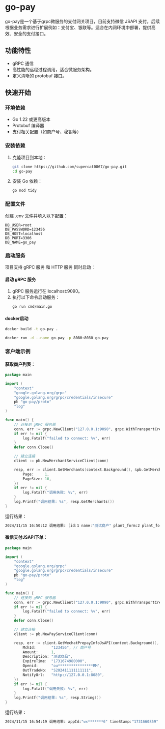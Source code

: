 # go-pay

go-pay是一个基于grpc微服务的支付网关项目，目前支持微信 JSAPI 支付，后续根据业务需求进行扩展例如：支付宝、银联等。适合在内网环境中部署，提供高效、安全的支付接口。

## 功能特性

- gRPC 通信
- 高性能的远程过程调用，适合微服务架构。
- 定义清晰的 protobuf 接口。

## 快速开始

### 环境依赖

- Go 1.22 或更高版本
- Protobuf 编译器
- 支付相关配置（如商户号、秘钥等）

### 安装依赖

1. 克隆项目到本地：
    ```bash
    git clone https://github.com/supercat0867/go-pay.git
    cd go-pay
    ```
2. 安装 Go 依赖：
    ```bash
    go mod tidy
    ```

### 配置文件

创建 .env 文件并填入以下配置：

```dotenv
DB_USER=root
DB_PASSWORD=123456
DB_HOST=localhost
DB_PORT=3306
DB_NAME=go_pay
```

### 启动服务

项目支持 gRPC 服务 和 HTTP 服务 同时启动：

#### 启动 gRPC 服务

1. gRPC 服务运行在 localhost:9090。
2. 执行以下命令启动服务：
   ```bash
   go run cmd/main.go
   ```
#### docker启动

   ```bash
   docker build -t go-pay .
   
   docker run -d --name go-pay -p 8080:8080 go-pay
   ```
   

### 客户端示例

#### 获取商户列表：

```go
package main

import (
	"context"
	"google.golang.org/grpc"
	"google.golang.org/grpc/credentials/insecure"
	pb "go-pay/proto"
	"log"
)

func main() {
	// 连接到 gRPC 服务器
	conn, err := grpc.NewClient("127.0.0.1:9090", grpc.WithTransportCredentials(insecure.NewCredentials()))
	if err != nil {
		log.Fatalf("failed to connect: %v", err)
	}
	defer conn.Close()

	// 建立连接
	client := pb.NewMerchantServiceClient(conn)

	resp, err := client.GetMerchants(context.Background(), &pb.GetMerchantsRequest{
		Page:     1,
		PageSize: 10,
	})
	if err != nil {
		log.Fatalf("调用失败: %v", err)
	}
	log.Printf("调用结果: %s", resp.GetMerchants())
}
```

运行结果：

```bash 
2024/11/15 16:50:12 调用结果: [id:1 name:"测试商户" plant_form:2 plant_form_name:"支付宝" app_id:"123456" mch_id:"123456" cert:"************" cert*******" secret:"************" created_at:"1731652593" id:4 name:"中谷云仓" plant_form:1 plant_form_name:"微信支付" app_id:"wx64d9bf1968f1fdf6" mc71282779" cert:"************" cert_num:"************" secret:"************" created_at:"1731652733" id:7 name:"测试商户" plant_form:1 plant_form_n"微信支付" app_id:"123456" mch_id:"123456" cert:"************" cert_num:"************" secret:"************" created_at:"1731659304"]
```

#### 微信支付JSAPI下单：

```go
package main

import (
	"context"
	"google.golang.org/grpc"
	"google.golang.org/grpc/credentials/insecure"
	pb "go-pay/proto"
	"log"
)

func main() {
	// 连接到 gRPC 服务器
	conn, err := grpc.NewClient("127.0.0.1:9090", grpc.WithTransportCredentials(insecure.NewCredentials()))
	if err != nil {
		log.Fatalf("failed to connect: %v", err)
	}
	defer conn.Close()

	// 建立连接
	client := pb.NewPayServiceClient(conn)

	resp, err := client.GetWechatPrepayInfoJsAPI(context.Background(), &pb.WechatPrepayInfoJsAPIRequest{
		MchId:       "123456", // 商户号
		Amount:      1,
		Description: "测试商品",
		ExpireTime:  "1731674980000",
		Openid:      "ou****************RM",
		OutTradeNo:  "S202411111111111",
		NotifyUrl:   "http://127.0.0.1:8080",
	})
	if err != nil {
		log.Fatalf("调用失败: %v", err)
	}
	log.Printf("调用结果: %s", resp.String())
}

```

运行结果：

```bash 
2024/11/15 16:54:19 调用结果: appId:"wx*******6" timeStamp:"1731660859" nonceStr:"9ef5ef93373efc4802adfe4d5f0bcd90" package:"prepay_id=wx*************00" signType:"RSA" paySign:"Y5sSNS***********MVdrQ=="
```